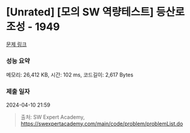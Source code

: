 # [Unrated] [모의 SW 역량테스트] 등산로 조성 - 1949 

[문제 링크](https://swexpertacademy.com/main/code/problem/problemDetail.do?contestProbId=AV5PoOKKAPIDFAUq) 

### 성능 요약

메모리: 26,412 KB, 시간: 102 ms, 코드길이: 2,617 Bytes

### 제출 일자

2024-04-10 21:59



> 출처: SW Expert Academy, https://swexpertacademy.com/main/code/problem/problemList.do